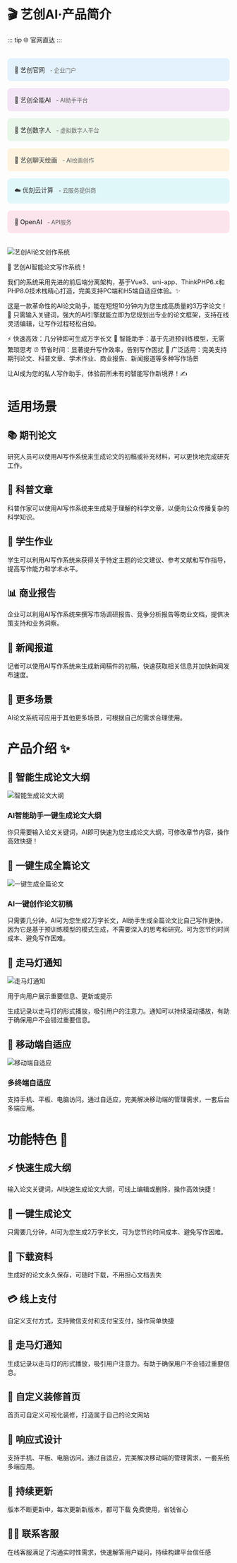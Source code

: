 
# 🎬 艺创AI·产品简介

::: tip 🌐 官网直达
:::

<div class="site-links">
  <div class="link-item">
    <a href="https://www.urlnet.cn/" target="_blank">
      🏢 艺创官网 <span class="link-desc">- 企业门户</span>
    </a>
  </div>
  
  <div class="link-item">
    <a href="https://www.cnai.art" target="_blank">
      🤖 艺创全能AI <span class="link-desc">- AI助手平台</span>
    </a>
  </div>

  <div class="link-item">
    <a href="https://v.cnai.art" target="_blank">
      👤 艺创数字人 <span class="link-desc">- 虚拟数字人平台</span>
    </a>
  </div>

  <div class="link-item">
    <a href="https://cnai.art" target="_blank">
      🎨 艺创聊天绘画 <span class="link-desc">- AI绘画创作</span>
    </a>
  </div>

  <div class="link-item">
    <a href="https://www.cloudcvm.com/" target="_blank">
      ☁️ 优刻云计算 <span class="link-desc">- 云服务提供商</span>
    </a>
  </div>

  <div class="link-item">
    <a href="https://api.cnai.art" target="_blank">
      🔌 OpenAI <span class="link-desc">- API服务</span>
    </a>
  </div>
</div>

<style>
.site-links {
  display: grid;
  grid-template-columns: repeat(auto-fit, minmax(250px, 1fr));
  gap: 1rem;
  margin: 2rem 0;
}

.link-item {
  padding: 1rem;
  border-radius: 8px;
  transition: transform 0.2s;
}

.link-item:nth-child(1) {
  background: #e3f2fd;
}

.link-item:nth-child(2) {
  background: #f3e5f5;
}

.link-item:nth-child(3) {
  background: #e8f5e9;
}

.link-item:nth-child(4) {
  background: #fff3e0;
}

.link-item:nth-child(5) {
  background: #e0f7fa;
}

.link-item:nth-child(6) {
  background: #fce4ec;
}

.link-item:hover {
  transform: translateY(-2px);
  box-shadow: 0 2px 8px rgba(0,0,0,0.1);
}

.link-item a {
  display: block;
  color: #333;
  text-decoration: none;
  font-weight: 500;
}

.link-desc {
  color: #666;
  font-size: 0.9em;
  margin-left: 0.5rem;
}
</style>



![艺创AI论文创作系统](https://urlnet.oss-cn-shenzhen.aliyuncs.com/wp-content/uploads/2024/11/20250215110749599612.svg)



🚀 艺创AI智能论文写作系统！

我们的系统采用先进的前后端分离架构，基于Vue3、uni-app、ThinkPHP6.x和PHP8.0技术栈精心打造，完美支持PC端和H5端自适应体验。✨

这是一款革命性的AI论文助手，能在短短10分钟内为您生成高质量的3万字论文！💫 只需输入关键词，强大的AI引擎就能立即为您规划出专业的论文框架，支持在线灵活编辑，让写作过程轻松自如。

⚡️ 快速高效：几分钟即可生成万字长文
🤖 智能助手：基于先进预训练模型，无需繁琐思考
⏰ 节省时间：显著提升写作效率，告别写作困扰
🎯 广泛适用：完美支持期刊论文、科普文章、学术作业、商业报告、新闻报道等多种写作场景

让AI成为您的私人写作助手，体验前所未有的智能写作新境界！✍️

# 适用场景 

## 📚 期刊论文

研究人员可以使用AI写作系统来生成论文的初稿或补充材料，可以更快地完成研究工作。

## 🔬 科普文章

科普作家可以使用AI写作系统来生成易于理解的科学文章，以便向公众传播复杂的科学知识。

## 📝 学生作业

学生可以利用AI写作系统来获得关于特定主题的论文建议、参考文献和写作指导，提高写作能力和学术水平。

## 📊 商业报告

企业可以利用AI写作系统来撰写市场调研报告、竞争分析报告等商业文档，提供决策支持和业务洞察。

## 📰 新闻报道

记者可以使用AI写作系统来生成新闻稿件的初稿，快速获取相关信息并加快新闻发布速度。

## 🌟 更多场景

AI论文系统可应用于其他更多场景，可根据自己的需求合理使用。



# 产品介绍 ✨

 



## 🎯 智能生成论文大纲
![智能生成论文大纲](https://server.mddai.cn/uploads/images/20231227143956c871a0387.png)

### AI智能助手一键生成论文大纲

你只需要输入论文关键词，AI即可快速为您生成论文大纲，可修改章节内容，操作高效快捷！

## 📝 一键生成全篇论文
![一键生成全篇论文](https://server.mddai.cn/uploads/images/20231227143956b2d246138.png)

### AI一键创作论文初稿

只需要几分钟，AI可为您生成2万字长文，AI助手生成全篇论文比自己写作更快，因为它是基于预训练模型的模式生成，不需要深入的思考和研究。可为您节约时间成本、避免写作困难。

## 📢 走马灯通知
![走马灯通知](https://server.mddai.cn/uploads/images/202312271439564e0a00449.png)

用于向用户展示重要信息、更新或提示

生成记录以走马灯的形式播放，吸引用户的注意力。通知可以持续滚动播放，有助于确保用户不会错过重要信息。

## 📱 移动端自适应
![移动端自适应](https://server.mddai.cn/uploads/images/20231227143956204039080.png)

### 多终端自适应

支持手机、平板、电脑访问。通过自适应，完美解决移动端的管理需求，一套后台多端应用。



# 功能特色 🌟


## ⚡ 快速生成大纲

输入论文关键词，AI快速生成论文大纲，可线上编辑或删除，操作高效快捷！

## 📝 一键生成论文

只需要几分钟，AI可为您生成2万字长文，可为您节约时间成本、避免写作困难。

## 💾 下载资料

生成好的论文永久保存，可随时下载，不用担心文档丢失

## 💳 线上支付

自定义支付方式，支持微信支付和支付宝支付，操作简单快捷

## 📢 走马灯通知

生成记录以走马灯的形式播放，吸引用户注意力。有助于确保用户不会错过重要信息。

## 🎨 自定义装修首页

首页可自定义可视化装修，打造属于自己的论文网站

## 📱 响应式设计

支持手机、平板、电脑访问。通过自适应，完美解决移动端的管理需求，一套系统多端应用。

## 🔄 持续更新

版本不断更新中，每次更新新版本，都可下载 免费使用，省钱省心

## 👨‍💼 联系客服

在线客服满足了沟通实时性需求，快速解答用户疑问，持续构建平台信任感

